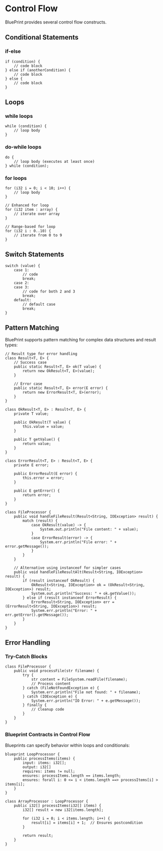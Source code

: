 # Control Flow

BluePrint provides several control flow constructs.

## Conditional Statements

### if-else

```blueprint
if (condition) {
    // code block
} else if (anotherCondition) {
    // code block
} else {
    // code block
}
```

## Loops

### while loops

```blueprint
while (condition) {
    // loop body
}
```

### do-while loops

```blueprint
do {
    // loop body (executes at least once)
} while (condition);
```

### for loops

```blueprint
for (i32 i = 0; i < 10; i++) {
    // loop body
}

// Enhanced for loop
for (i32 item : array) {
    // iterate over array
}

// Range-based for loop
for (i32 i : 0..10) {
    // iterate from 0 to 9
}
```

## Switch Statements

```blueprint
switch (value) {
    case 1:
        // code
        break;
    case 2:
    case 3:
        // code for both 2 and 3
        break;
    default:
        // default case
        break;
}
```

## Pattern Matching

BluePrint supports pattern matching for complex data structures and result types:

```blueprint
// Result type for error handling
class Result<T, E> {
    // Success case
    public static Result<T, E> ok(T value) {
        return new OkResult<T, E>(value);
    }
    
    // Error case  
    public static Result<T, E> error(E error) {
        return new ErrorResult<T, E>(error);
    }
}

class OkResult<T, E> : Result<T, E> {
    private T value;
    
    public OkResult(T value) {
        this.value = value;
    }
    
    public T getValue() {
        return value;
    }
}

class ErrorResult<T, E> : Result<T, E> {
    private E error;
    
    public ErrorResult(E error) {
        this.error = error;
    }
    
    public E getError() {
        return error;
    }
}

class FileProcessor {
    public void handleFileResult(Result<String, IOException> result) {
        match (result) {
            case OkResult(value) -> {
                System.out.println("File content: " + value);
            }
            case ErrorResult(error) -> {
                System.err.println("File error: " + error.getMessage());
            }
        }
    }
    
    // Alternative using instanceof for simpler cases
    public void handleFileResultAlt(Result<String, IOException> result) {
        if (result instanceof OkResult) {
            OkResult<String, IOException> ok = (OkResult<String, IOException>) result;
            System.out.println("Success: " + ok.getValue());
        } else if (result instanceof ErrorResult) {
            ErrorResult<String, IOException> err = (ErrorResult<String, IOException>) result;
            System.err.println("Error: " + err.getError().getMessage());
        }
    }
}
```

## Error Handling

### Try-Catch Blocks

```blueprint
class FileProcessor {
    public void processFile(str filename) {
        try {
            str content = FileSystem.readFile(filename);
            // Process content
        } catch (FileNotFoundException e) {
            System.err.println("File not found: " + filename);
        } catch (IOException e) {
            System.err.println("IO Error: " + e.getMessage());
        } finally {
            // Cleanup code
        }
    }
}
```

### Blueprint Contracts in Control Flow

Blueprints can specify behavior within loops and conditionals:

```blueprint
blueprint LoopProcessor {
    public processItems(items) {
        input: items: i32[];
        output: i32[]
        requires: items != null;
        ensures: processItems.length == items.length;
        ensures: forall i: 0 <= i < items.length ==> processItems[i] > items[i];
    }
}

class ArrayProcessor : LoopProcessor {
    public i32[] processItems(i32[] items) {
        i32[] result = new i32[items.length];
        
        for (i32 i = 0; i < items.length; i++) {
            result[i] = items[i] + 1;  // Ensures postcondition
        }
        
        return result;
    }
}
```
